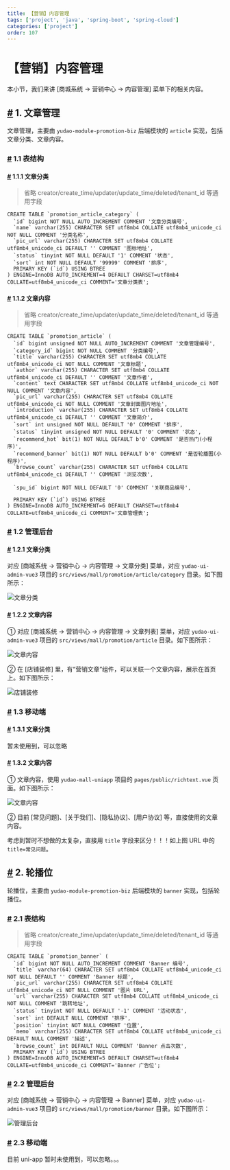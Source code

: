 ```yaml
---
title: 【营销】内容管理
tags: ['project', 'java', 'spring-boot', 'spring-cloud']
categories: ['project']
order: 107
---
```

# 【营销】内容管理

本小节，我们来讲 [商城系统 -> 营销中心 -> 内容管理] 菜单下的相关内容。

 ## [#](#_1-文章管理) 1. 文章管理

 文章管理，主要由 `yudao-module-promotion-biz` 后端模块的 `article` 实现，包括文章分类、文章内容。

 ### [#](#_1-1-表结构) 1.1 表结构

 #### [#](#_1-1-1-文章分类) 1.1.1 文章分类

 
> 省略 creator/create\_time/updater/update\_time/deleted/tenant\_id 等通用字段

 
```
CREATE TABLE `promotion_article_category` (
  `id` bigint NOT NULL AUTO_INCREMENT COMMENT '文章分类编号',
  `name` varchar(255) CHARACTER SET utf8mb4 COLLATE utf8mb4_unicode_ci NOT NULL COMMENT '分类名称',
  `pic_url` varchar(255) CHARACTER SET utf8mb4 COLLATE utf8mb4_unicode_ci DEFAULT '' COMMENT '图标地址',
  `status` tinyint NOT NULL DEFAULT '1' COMMENT '状态',
  `sort` int NOT NULL DEFAULT '99999' COMMENT '排序',
  PRIMARY KEY (`id`) USING BTREE
) ENGINE=InnoDB AUTO_INCREMENT=4 DEFAULT CHARSET=utf8mb4 COLLATE=utf8mb4_unicode_ci COMMENT='文章分类表';

```
#### [#](#_1-1-2-文章内容) 1.1.2 文章内容

 
> 省略 creator/create\_time/updater/update\_time/deleted/tenant\_id 等通用字段

 
```
CREATE TABLE `promotion_article` (
  `id` bigint unsigned NOT NULL AUTO_INCREMENT COMMENT '文章管理编号',
  `category_id` bigint NOT NULL COMMENT '分类编号',
  `title` varchar(255) CHARACTER SET utf8mb4 COLLATE utf8mb4_unicode_ci NOT NULL COMMENT '文章标题',
  `author` varchar(255) CHARACTER SET utf8mb4 COLLATE utf8mb4_unicode_ci DEFAULT '' COMMENT '文章作者',
  `content` text CHARACTER SET utf8mb4 COLLATE utf8mb4_unicode_ci NOT NULL COMMENT '文章内容',
  `pic_url` varchar(255) CHARACTER SET utf8mb4 COLLATE utf8mb4_unicode_ci NOT NULL COMMENT '文章封面图片地址',
  `introduction` varchar(255) CHARACTER SET utf8mb4 COLLATE utf8mb4_unicode_ci DEFAULT '' COMMENT '文章简介',
  `sort` int unsigned NOT NULL DEFAULT '0' COMMENT '排序',
  `status` tinyint unsigned NOT NULL DEFAULT '0' COMMENT '状态',
  `recommend_hot` bit(1) NOT NULL DEFAULT b'0' COMMENT '是否热门(小程序)',
  `recommend_banner` bit(1) NOT NULL DEFAULT b'0' COMMENT '是否轮播图(小程序)',
  `browse_count` varchar(255) CHARACTER SET utf8mb4 COLLATE utf8mb4_unicode_ci DEFAULT '' COMMENT '浏览次数',
  
  `spu_id` bigint NOT NULL DEFAULT '0' COMMENT '关联商品编号',

  PRIMARY KEY (`id`) USING BTREE
) ENGINE=InnoDB AUTO_INCREMENT=6 DEFAULT CHARSET=utf8mb4 COLLATE=utf8mb4_unicode_ci COMMENT='文章管理表';

```
### [#](#_1-2-管理后台) 1.2 管理后台

 #### [#](#_1-2-1-文章分类) 1.2.1 文章分类

 对应 [商城系统 -> 营销中心 -> 内容管理 -> 文章分类] 菜单，对应 `yudao-ui-admin-vue3` 项目的 `src/views/mall/promotion/article/category` 目录。如下图所示：

 ![文章分类](https://cloud.iocoder.cn/img/%E5%95%86%E5%9F%8E%E6%89%8B%E5%86%8C/%E5%86%85%E5%AE%B9%E7%AE%A1%E7%90%86/%E6%96%87%E7%AB%A0%E5%88%86%E7%B1%BB-%E7%AE%A1%E7%90%86%E5%90%8E%E5%8F%B0.png)

 #### [#](#_1-2-2-文章内容) 1.2.2 文章内容

 ① 对应 [商城系统 -> 营销中心 -> 内容管理 -> 文章列表] 菜单，对应 `yudao-ui-admin-vue3` 项目的 `src/views/mall/promotion/article` 目录。如下图所示：

 ![文章内容](https://cloud.iocoder.cn/img/%E5%95%86%E5%9F%8E%E6%89%8B%E5%86%8C/%E5%86%85%E5%AE%B9%E7%AE%A1%E7%90%86/%E6%96%87%E7%AB%A0%E5%86%85%E5%AE%B9-%E7%AE%A1%E7%90%86%E5%90%8E%E5%8F%B0.png)

 ② 在 [店铺装修] 里，有“营销文章”组件，可以关联一个文章内容，展示在首页上。如下图所示：

 ![店铺装修](https://cloud.iocoder.cn/img/%E5%95%86%E5%9F%8E%E6%89%8B%E5%86%8C/%E5%86%85%E5%AE%B9%E7%AE%A1%E7%90%86/%E6%96%87%E7%AB%A0%E5%86%85%E5%AE%B9-%E5%BA%97%E9%93%BA%E8%A3%85%E4%BF%AE.png)

 ### [#](#_1-3-移动端) 1.3 移动端

 #### [#](#_1-3-1-文章分类) 1.3.1 文章分类

 暂未使用到，可以忽略

 #### [#](#_1-3-2-文章内容) 1.3.2 文章内容

 ① 文章内容，使用 `yudao-mall-uniapp` 项目的 `pages/public/richtext.vue` 页面。如下图所示：

 ![文章内容](https://cloud.iocoder.cn/img/%E5%95%86%E5%9F%8E%E6%89%8B%E5%86%8C/%E5%86%85%E5%AE%B9%E7%AE%A1%E7%90%86/%E6%96%87%E7%AB%A0%E5%86%85%E5%AE%B9-%E7%A7%BB%E5%8A%A8%E7%AB%AF.png)

 ② 目前 [常见问题]、[关于我们]、[隐私协议]、[用户协议] 等，直接使用的文章内容。

 考虑到暂时不想做的太复杂，直接用 `title` 字段来区分！！！如上图 URL 中的 `title=常见问题`。

 ## [#](#_2-轮播位) 2. 轮播位

 轮播位，主要由 `yudao-module-promotion-biz` 后端模块的 `banner` 实现，包括轮播位。

 ### [#](#_2-1-表结构) 2.1 表结构

 
> 省略 creator/create\_time/updater/update\_time/deleted/tenant\_id 等通用字段

 
```
CREATE TABLE `promotion_banner` (
  `id` bigint NOT NULL AUTO_INCREMENT COMMENT 'Banner 编号',
  `title` varchar(64) CHARACTER SET utf8mb4 COLLATE utf8mb4_unicode_ci NOT NULL DEFAULT '' COMMENT 'Banner 标题',
  `pic_url` varchar(255) CHARACTER SET utf8mb4 COLLATE utf8mb4_unicode_ci NOT NULL COMMENT '图片 URL',
  `url` varchar(255) CHARACTER SET utf8mb4 COLLATE utf8mb4_unicode_ci NOT NULL COMMENT '跳转地址',
  `status` tinyint NOT NULL DEFAULT '-1' COMMENT '活动状态',
  `sort` int DEFAULT NULL COMMENT '排序',
  `position` tinyint NOT NULL COMMENT '位置',
  `memo` varchar(255) CHARACTER SET utf8mb4 COLLATE utf8mb4_unicode_ci DEFAULT NULL COMMENT '描述',
  `browse_count` int DEFAULT NULL COMMENT 'Banner 点击次数',
  PRIMARY KEY (`id`) USING BTREE
) ENGINE=InnoDB AUTO_INCREMENT=5 DEFAULT CHARSET=utf8mb4 COLLATE=utf8mb4_unicode_ci COMMENT='Banner 广告位';

```
### [#](#_2-2-管理后台) 2.2 管理后台

 对应 [商城系统 -> 营销中心 -> 内容管理 -> Banner] 菜单，对应 `yudao-ui-admin-vue3` 项目的 `src/views/mall/promotion/banner` 目录。如下图所示：

 ![管理后台](https://cloud.iocoder.cn/img/%E5%95%86%E5%9F%8E%E6%89%8B%E5%86%8C/%E5%86%85%E5%AE%B9%E7%AE%A1%E7%90%86/Banner-%E7%AE%A1%E7%90%86%E5%90%8E%E5%8F%B0.png)

 ### [#](#_2-3-移动端) 2.3 移动端

 目前 uni-app 暂时未使用到，可以忽略。。。

